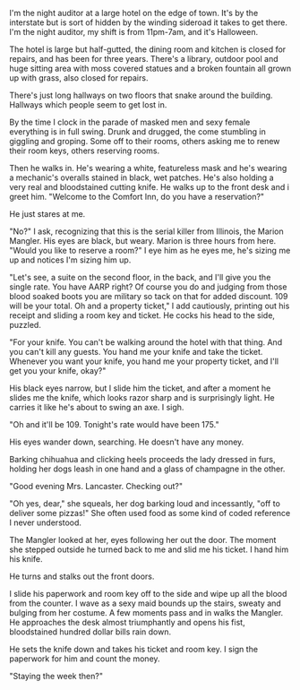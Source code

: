 I'm the night auditor at a large hotel on the edge of town. It's by the interstate but is sort of hidden by the winding sideroad it takes to get there. I'm the night auditor, my shift is from 11pm-7am, and it's Halloween. 

 The hotel is large but half-gutted, the dining room and kitchen is closed for repairs, and has been for three years. There's a library, outdoor pool and huge sitting area with moss covered statues and a broken fountain all grown up with grass, also closed for repairs. 

There's just long hallways on two floors that snake around the building. Hallways which people seem to get lost in. 

By the time I clock in the parade of masked men and sexy female everything is in full swing. Drunk and drugged, the come stumbling in giggling and groping. Some off to their rooms, others asking me to renew their room keys, others reserving rooms. 

Then he walks in. He's wearing a white, featureless mask and he's wearing a mechanic's overalls stained in black, wet patches. He's also holding a very real and bloodstained cutting knife. He walks up to the front desk and i greet him.
"Welcome to the Comfort Inn, do you have a reservation?" 

He just stares at me.

"No?" I ask, recognizing that this is the serial killer from Illinois, the Marion Mangler. His eyes are black, but weary. Marion is three hours from here. 
"Would you like to reserve a room?" I eye him as he eyes me, he's sizing me up and notices I'm sizing him up. 

"Let's see, a suite on the second floor, in the back, and I'll give you the single rate. You have AARP right? Of course you do and judging from those blood soaked boots you are military so tack on that for added discount. 109 will be your total. Oh and a property ticket," I add cautiously, printing out his receipt and sliding a room key and ticket.
He cocks his head to the side, puzzled. 

"For your knife. You can't be walking around the hotel with that thing. And you can't kill any guests. You hand me your knife and take the ticket. Whenever you want your knife, you hand me your property ticket, and I'll get you your knife, okay?"

His black eyes narrow, but I slide him the ticket, and after a moment he slides me the knife, which looks razor sharp and is surprisingly light. He carries it like he's about to swing an axe. 
I sigh. 

"Oh and it'll be 109. Tonight's rate would have been 175."

His eyes wander down, searching. He doesn't have any money. 

Barking chihuahua and clicking heels proceeds the lady dressed in furs, holding her dogs leash in one hand and a glass of champagne in the other.

"Good evening Mrs. Lancaster. Checking out?"

"Oh yes, dear," she squeals, her dog barking loud and incessantly, "off to deliver some pizzas!" She often used food as some kind of coded reference I never understood. 

The Mangler looked at her, eyes following her out the door. The moment she stepped outside he turned back to me and slid me his ticket. I hand him his knife.

He turns and stalks out the front doors. 

I slide his paperwork and room key off to the side and wipe up all the blood from the counter. I wave as a sexy maid bounds up the stairs, sweaty and bulging from her costume. A few moments pass and in walks the Mangler. He approaches the desk almost triumphantly and opens his fist, bloodstained hundred dollar bills rain down. 

He sets the knife down and takes his ticket and room key. I sign the paperwork for him and count the money. 

"Staying the week then?"